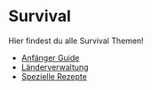 # Survival

Hier findest du alle Survival Themen!

* [Anfänger Guide](Länderverwaltung.md)
* [Länderverwaltung](Länderverwaltung.md)
* [Spezielle Rezepte](Spezielle-Rezepte.md)